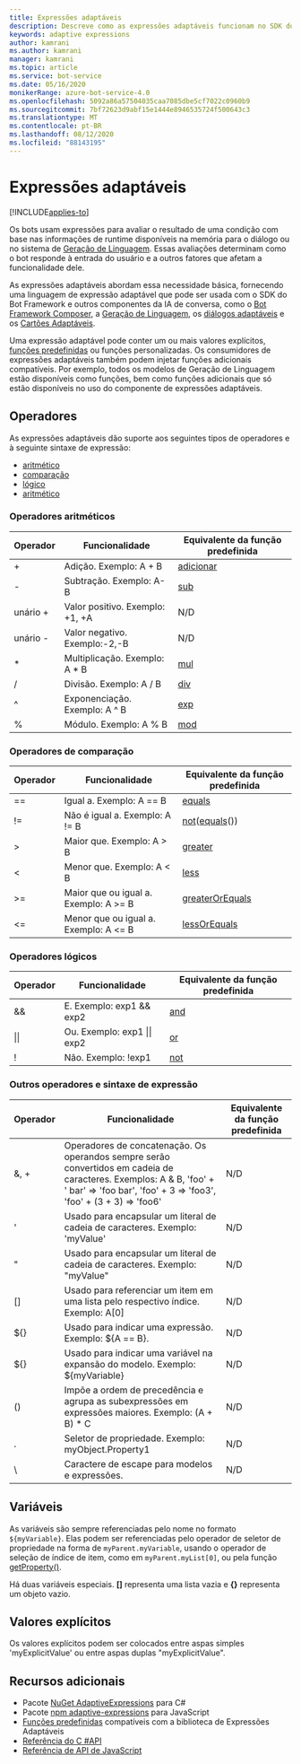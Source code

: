 ```yaml
---
title: Expressões adaptáveis
description: Descreve como as expressões adaptáveis funcionam no SDK do Bot Framework.
keywords: adaptive expressions
author: kamrani
ms.author: kamrani
manager: kamrani
ms.topic: article
ms.service: bot-service
ms.date: 05/16/2020
monikerRange: azure-bot-service-4.0
ms.openlocfilehash: 5092a86a57504035caa7085dbe5cf7022c0960b9
ms.sourcegitcommit: 7bf72623d9abf15e1444e8946535724f500643c3
ms.translationtype: MT
ms.contentlocale: pt-BR
ms.lasthandoff: 08/12/2020
ms.locfileid: "88143195"
---
```

# <a name="adaptive-expressions"></a>Expressões adaptáveis

[!INCLUDE[applies-to](../includes/applies-to.md)]

Os bots usam expressões para avaliar o resultado de uma condição com base nas informações de runtime disponíveis na memória para o diálogo ou no sistema de [Geração de Linguagem](bot-builder-concept-language-generation.md). Essas avaliações determinam como o bot responde à entrada do usuário e a outros fatores que afetam a funcionalidade dele.

As expressões adaptáveis abordam essa necessidade básica, fornecendo uma linguagem de expressão adaptável que pode ser usada com o SDK do Bot Framework e outros componentes da IA de conversa, como o [Bot Framework Composer](https://github.com/microsoft/BotFramework-Composer), a [Geração de Linguagem](bot-builder-concept-language-generation.md), os [diálogos adaptáveis](bot-builder-adaptive-dialog-Introduction.md) e os [Cartões Adaptáveis](https://docs.microsoft.com/adaptive-cards/).

Uma expressão adaptável pode conter um ou mais valores explícitos, [funções predefinidas](../adaptive-expressions/adaptive-expressions-prebuilt-functions.md) ou funções personalizadas. Os consumidores de expressões adaptáveis também podem injetar funções adicionais compatíveis. Por exemplo, todos os modelos de Geração de Linguagem estão disponíveis como funções, bem como funções adicionais que só estão disponíveis no uso do componente de expressões adaptáveis.

## <a name="operators"></a>Operadores

As expressões adaptáveis dão suporte aos seguintes tipos de operadores e à seguinte sintaxe de expressão:

- [aritmético](#arithmetic-operators)
- [comparação](#comparison-operators)
- [lógico](#logical-operators)
- [aritmético](#other-operators-and-expression-syntax)

### <a name="arithmetic-operators"></a>Operadores aritméticos

| Operador    |                                  Funcionalidade                                            |   Equivalente da função predefinida    |
|-----------|-------------------------------------------------------------------------------------------|-----------------------------------|
|+          | Adição. Exemplo: A + B                                                    |[adicionar][1]                           |
|-            | Subtração. Exemplo: A-B                                                |[sub][2]                           |
|unário +    | Valor positivo. Exemplo: +1, +A                                                    |N/D                                |
|unário -    | Valor negativo. Exemplo:-2,-B                                            |N/D                                |
|\*            | Multiplicação. Exemplo: A \* B                                            |[mul][3]                           |
|/            | Divisão. Exemplo: A / B                                                    |[div][4]                           |
|^            | Exponenciação. Exemplo: A ^ B                                            |[exp][5]                           |
|%            | Módulo. Exemplo: A % B                                                    |[mod][6]                           |

### <a name="comparison-operators"></a>Operadores de comparação

| Operador    |                                  Funcionalidade                                            |   Equivalente da função predefinida    |
|-----------|-------------------------------------------------------------------------------------------|-----------------------------------|
|==            | Igual a. Exemplo: A == B                                                    |[equals][7]                        |
|\!=            | Não é igual a. Exemplo: A != B                                                |[not][8]([equals][7]())            |
|\>            | Maior que. Exemplo: A > B                                                   |[greater][9]                       |
|\<            | Menor que. Exemplo: A < B                                                        |[less][10]                         |
|\>=         | Maior que ou igual a. Exemplo: A >= B                                        |[greaterOrEquals][11]              |
|\<=            | Menor que ou igual a. Exemplo: A <= B                                            |[lessOrEquals][12]                 |

### <a name="logical-operators"></a>Operadores lógicos

| Operador    |                                  Funcionalidade                                            |   Equivalente da função predefinida    |
|-----------|-------------------------------------------------------------------------------------------|-----------------------------------|
|&&            |E. Exemplo: exp1 && exp2                                                    |[and][13]                          |
|\|\|        |Ou. Exemplo: exp1 \|\| exp2                                                    |[or][14]                           |
|\!            |Não. Exemplo: !exp1                                                            |[not][8]                           |


### <a name="other-operators-and-expression-syntax"></a>Outros operadores e sintaxe de expressão

| Operador    |                                  Funcionalidade                                            |   Equivalente da função predefinida    |
|-----------|-------------------------------------------------------------------------------------------|-----------------------------------|
|&, +            |Operadores de concatenação. Os operandos sempre serão convertidos em cadeia de caracteres. Exemplos: A & B, 'foo' + ' bar' => 'foo bar', 'foo' + 3 => 'foo3', 'foo' + (3 + 3) => 'foo6'                |N/D                                |
|'            |Usado para encapsular um literal de cadeia de caracteres. Exemplo: 'myValue'                                                |N/D                                |
|"            |Usado para encapsular um literal de cadeia de caracteres. Exemplo: "myValue"                                                |N/D                                |
|\[\]            |Usado para referenciar um item em uma lista pelo respectivo índice. Exemplo: A[0]                                    |N/D                                |
|${}        |Usado para indicar uma expressão. Exemplo: ${A == B}.                                              |N/D                                |
|${}        |Usado para indicar uma variável na expansão do modelo. Exemplo: ${myVariable}                        |N/D                                |
|\(\)            |Impõe a ordem de precedência e agrupa as subexpressões em expressões maiores. Exemplo: (A + B) \* C    |N/D                                |
|\.            |Seletor de propriedade. Exemplo: myObject.Property1                                                    |N/D                                |
|\\            |Caractere de escape para modelos e expressões.                                               |N/D                                |

## <a name="variables"></a>Variáveis

As variáveis são sempre referenciadas pelo nome no formato `${myVariable}`.  Elas podem ser referenciadas pelo operador de seletor de propriedade na forma de `myParent.myVariable`, usando o operador de seleção de índice de item, como em `myParent.myList[0]`, ou pela função [getProperty()](../adaptive-expressions/adaptive-expressions-prebuilt-functions.md#getProperty).

Há duas variáveis especiais. **[]** representa uma lista vazia e **{}** representa um objeto vazio.

## <a name="explicit-values"></a>Valores explícitos

Os valores explícitos podem ser colocados entre aspas simples 'myExplicitValue' ou entre aspas duplas "myExplicitValue".

## <a name="additional-resources"></a>Recursos adicionais

- Pacote [NuGet AdaptiveExpressions](https://www.nuget.org/packages/AdaptiveExpressions) para C#
- Pacote [npm adaptive-expressions](https://www.npmjs.com/package/adaptive-expressions) para JavaScript
- [Funções predefinidas](../adaptive-expressions/adaptive-expressions-prebuilt-functions.md) compatíveis com a biblioteca de Expressões Adaptáveis
- [Referência do C #API](https://docs.microsoft.com/dotnet/api/adaptiveexpressions)
- [Referência de API de JavaScript](https://docs.microsoft.com/javascript/api/adaptive-expressions)   
<!--- [Extend functions](./extend-functions.md)-->

[1]:../adaptive-expressions/adaptive-expressions-prebuilt-functions.md#add
[2]:../adaptive-expressions/adaptive-expressions-prebuilt-functions.md#sub
[3]:../adaptive-expressions/adaptive-expressions-prebuilt-functions.md#mul
[4]:../adaptive-expressions/adaptive-expressions-prebuilt-functions.md#div
[5]:../adaptive-expressions/adaptive-expressions-prebuilt-functions.md#exp
[6]:../adaptive-expressions/adaptive-expressions-prebuilt-functions.md#mod
[7]:../adaptive-expressions/adaptive-expressions-prebuilt-functions.md#equals
[8]:../adaptive-expressions/adaptive-expressions-prebuilt-functions.md#not
[9]:../adaptive-expressions/adaptive-expressions-prebuilt-functions.md#greater
[10]:../adaptive-expressions/adaptive-expressions-prebuilt-functions.md#less
[11]:../adaptive-expressions/adaptive-expressions-prebuilt-functions.md#greaterOrEquals
[12]:../adaptive-expressions/adaptive-expressions-prebuilt-functions.md#lessOrEquals
[13]:../adaptive-expressions/adaptive-expressions-prebuilt-functions.md#and
[14]:../adaptive-expressions/adaptive-expressions-prebuilt-functions.md#or
[15]:https://botbuilder.myget.org/feed/botbuilder-declarative/package/nuget/Microsoft.Bot.Builder.Expressions
[20]:https://github.com/microsoft/BotBuilder-Samples/blob/master/experimental/language-generation/README.md
